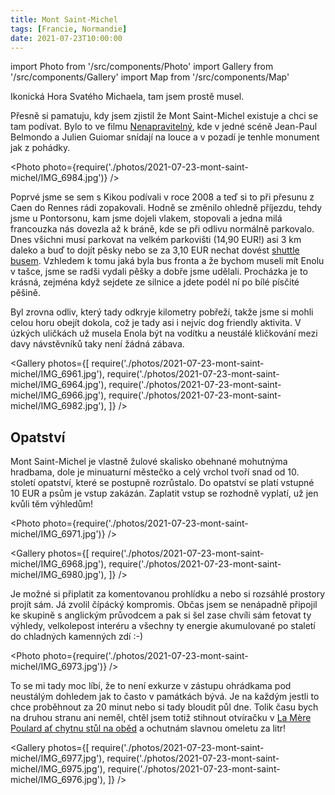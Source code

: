 ```yaml
---
title: Mont Saint-Michel
tags: [Francie, Normandie]
date: 2021-07-23T10:00:00
---
```


import Photo from '/src/components/Photo'
import Gallery from '/src/components/Gallery'
import Map from '/src/components/Map'

Ikonická Hora Svatého Michaela, tam jsem prostě musel.

<!-- truncate -->

Přesně si pamatuju, kdy jsem zjistil že Mont Saint-Michel existuje a chci se tam podívat. Bylo to ve filmu [Nenapravitelný](https://www.csfd.cz/film/21966-nenapravitelny), kde v jedné scéně Jean-Paul Belmondo a Julien Guiomar snídají na louce a v pozadí je tenhle monument jak z pohádky.

<Photo photo={require('./photos/2021-07-23-mont-saint-michel/IMG_6984.jpg')} />

Poprvé jsme se sem s Kikou podívali v roce 2008 a teď si to při přesunu z Caen do Rennes rádi zopakovali. Hodně se změnilo ohledně příjezdu, tehdy jsme u Pontorsonu, kam jsme dojeli vlakem, stopovali a jedna milá francouzka nás dovezla až k bráně, kde se při odlivu normálně parkovalo. Dnes všichni musí parkovat na velkém parkovišti (14,90&nbsp;EUR!) asi 3&nbsp;km daleko a buď to dojít pěsky nebo se za 3,10&nbsp;EUR nechat dovést [shuttle busem](https://www.bienvenueaumontsaintmichel.com/en/accessing-the-site/using-the-passeur-shuttle_bus). Vzhledem k tomu jaká byla bus fronta a že bychom museli mít Enolu v tašce, jsme se radši vydali pěšky a dobře jsme udělali. Procházka je to krásná, zejména když sejdete ze silnice a jdete podél ní po bílé písčité pěšině.

Byl zrovna odliv, který tady odkryje kilometry pobřeží, takže jsme si mohli celou horu obejít dokola, což je tady asi i nejvíc dog friendly aktivita. V úzkých uličkách už musela Enola být na vodítku a neustálé kličkování mezi davy návstěvníků taky není žádná zábava.

<Gallery photos={[
require('./photos/2021-07-23-mont-saint-michel/IMG_6961.jpg'),
require('./photos/2021-07-23-mont-saint-michel/IMG_6964.jpg'),
require('./photos/2021-07-23-mont-saint-michel/IMG_6966.jpg'),
require('./photos/2021-07-23-mont-saint-michel/IMG_6982.jpg'),
]} />

## Opatství

Mont Saint-Michel je vlastně žulové skalisko obehnané mohutnýma hradbama, dole je minuaturní městečko a celý vrchol tvoří snad od 10. století opatství, které se postupně rozrůstalo. Do opatství se platí vstupné 10&nbsp;EUR a psům je vstup zakázán. Zaplatit vstup se rozhodně vyplatí, už jen kvůli těm výhledům!

<Photo photo={require('./photos/2021-07-23-mont-saint-michel/IMG_6971.jpg')} />

<Gallery photos={[
require('./photos/2021-07-23-mont-saint-michel/IMG_6968.jpg'),
require('./photos/2021-07-23-mont-saint-michel/IMG_6980.jpg'),
]} />

Je možné si připlatit za komentovanou prohlídku a nebo si rozsáhlé prostory projít sám. Já zvolil čípácký kompromis. Občas jsem se nenápadně připojil ke skupině s anglickým průvodcem a pak si šel zase chvíli sám fetovat ty výhledy, velkolepost interéru a všechny ty energie akumulované po staletí do chladných kamenných zdí :-)

<Photo photo={require('./photos/2021-07-23-mont-saint-michel/IMG_6973.jpg')} />

To se mi tady moc líbí, že to není exkurze v zástupu ohrádkama pod neustálým dohledem jak to často v památkách bývá. Je na každým jestli to chce proběhnout za 20 minut nebo si tady bloudit půl dne. Tolik času bych na druhou stranu ani neměl, chtěl jsem totiž stihnout otvíračku v [La Mère Poulard ať chytnu stůl na oběd](/2021/07/23/la-mere-poulard) a ochutnám slavnou omeletu za litr!

<Gallery photos={[
require('./photos/2021-07-23-mont-saint-michel/IMG_6977.jpg'),
require('./photos/2021-07-23-mont-saint-michel/IMG_6975.jpg'),
require('./photos/2021-07-23-mont-saint-michel/IMG_6976.jpg'),
]} />

<Map src="https://www.google.com/maps/embed?pb=!1m18!1m12!1m3!1d42185.82719777127!2d-1.5637363244899827!3d48.6363642920594!2m3!1f0!2f0!3f0!3m2!1i1024!2i768!4f13.1!3m3!1m2!1s0x480ea8d67c9ceeb3%3A0xc5834ce47e0dc3fe!2s50170%20Mont%20Saint-Michel%2C%20France!5e0!3m2!1sen!2scz!4v1629190097319!5m2!1sen!2scz" />
